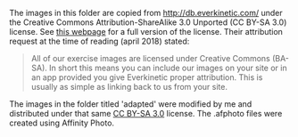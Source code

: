 The images in this folder are copied from http://db.everkinetic.com/ under the Creative Commons Attribution-ShareAlike 3.0 Unported (CC BY-SA 3.0) license. See [this webpage](https://creativecommons.org/licenses/by-sa/3.0) for a full version of the license. Their attribution request at the time of reading (april 2018) stated:

> All of our exercise images are licensed under Creative Commons (BA-SA). In short this means you can include our images on your site or in an app provided you give Everkinetic proper attribution. This is usually as simple as linking back to us from your site.

The images in the folder titled 'adapted' were modified by me and distributed under that same [CC BY-SA 3.0](https://creativecommons.org/licenses/by-sa/3.0) license. The .afphoto files were created using Affinity Photo.